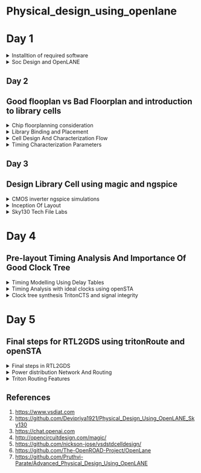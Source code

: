 # Physical_design_using_openlane

# Day 1
<details><summary>Installtion of required software</summary>

## OpenLANE

OpenLane is an automated RTL to GDSII flow based on several components including OpenROAD, Yosys, Magic, Netgen, CVC, SPEF-Extractor, KLayout and a number of custom scripts for design exploration and optimization. It also provides a number of custom scripts for design exploration and optimization.
OpenLane abstracts the underlying open source utilities, and allows users to configure all their behavior with just a single configuration file.


<details>
<summary><strong>Installation of OpenLANE</strong></strong></summary> 

Prior to the installation of the OpenLane install the dependencies and packages using the command shown below :

```
sudo apt-get update
sudo apt-get upgrade
sudo apt install -y build-essential python3 python3-venv python3-pip make git
```

## Docker Installation

```
sudo apt install apt-transport-https ca-certificates curl software-properties-common
curl -fsSL https://download.docker.com/linux/ubuntu/gpg | sudo gpg --dearmor -o /usr/share/keyrings/docker-archive-keyring.gpg

echo "deb [arch=amd64 signed-by=/usr/share/keyrings/docker-archive-keyring.gpg] https://download.docker.com/linux/ubuntu $(lsb_release -cs) stable" | sudo tee /etc/apt/sources.list.d/docker.list > /dev/null

sudo apt update
sudo apt install docker-ce docker-ce-cli containerd.io
sudo docker run hello-world

sudo groupadd docker
sudo usermod -aG docker $USER
sudo reboot 


# Check for installation
sudo docker run hello-world
```

## Steps to install OpenLane, PDKs and Tools from github

```
git clone --depth 1 https://github.com/The-OpenROAD-Project/OpenLane.git
cd OpenLane/
make
make test
cd /home/shivangi/OpenLane/designs/ci
cp -r * ../
```
</details>

## OpenSTA


OpenSTA is a distributed software testing architecture designed around CORBA, it was originally developed to be commercial software by CYRANO. The current toolset has the capability of performing scripted HTTP and HTTPS heavy load tests with performance measurements from Win32 platforms. However, the architectural design means it could be capable of much more.


<details>
<summary><strong>Commands to install OpenSTA</strong></summary>

## Steps:
Prior to the installation of the OpenSTA install the dependencies using the command shown below :
```
sudo apt-get install cmake clang gcc tcl swig bison flex 
```

After installing the dependencies use the following command to install OpenSTA:

```
git clone https://github.com/The-OpenROAD-Project/OpenSTA.git
cd OpenSTA
mkdir build
cd build
cmake ..
make
sudo make install
```

  
</details>

## Magic
 

Magic is a venerable VLSI layout tool, written in the 1980's at Berkeley by John Ousterhout, now famous primarily for writing the scripting interpreter language Tcl. Due largely in part to its liberal Berkeley open-source license, magic has remained popular with universities and small companies. The open-source license has allowed VLSI engineers with a bent toward programming to implement clever ideas and help magic stay abreast of fabrication technology. However, it is the well thought-out core algorithms which lend to magic the greatest part of its popularity. Magic is widely cited as being the easiest tool to use for circuit layout, even for people who ultimately rely on commercial tools for their product design flow. 


<details>
<summary><strong> Commands to install Magic</strong></summary>  

```
sudo apt-get install m4
sudo apt-get install tcsh
sudo apt-get install csh
sudo apt-get install libx11-dev
sudo apt-get install tcl-dev tk-dev
sudo apt-get install libcairo2-dev
sudo apt-get install mesa-common-dev libglu1-mesa-dev
sudo apt-get install libncurses-dev
git clone https://github.com/RTimothyEdwards/magic
cd magic
./configure
make
sudo make install
```



</details>

</details>
<details><summary>Soc Design and OpenLANE </summary>
An Application-Specific Integrated Circuit (ASIC) typically consists of three main parts:
 
  - RTL Designs : RTL IPs offer several advantages. They boost productivity, help bring products to market faster, and make designs more reliable. By using RTL IPs, designers can tap into well-                       tested and optimized components, reducing the chances of errors. Plus, they promote the reuse of designs, allowing engineers to mix and match different blocks to create more
                  complex systems. In essence, RTL IPs are like a shortcut to building sophisticated digital circuits.

  
  - EDA Tools : Electronic Design Automation (EDA) tools are software applications used in the design and development of electronic systems, integrated circuits (ICs), and printed circuit boards
                (PCBs). These tools are instrumental in various stages of the design process, from conceptualization and simulation to physical layout and verification. 
    
  - PDK Data : Process Development Kit(PDK) is a collection of files and documentation that describe a specific semiconductor fabrication process. PDKs are provided by semiconductor foundries to their
               customers, typically integrated circuit designers, to enable them to design and simulate chips using the foundry's manufacturing process.

![Screenshot from 2023-09-10 16-46-24](https://github.com/Shivangi2207/Physical_design_using_openlane/assets/140998647/64aa6808-2fd6-49f4-88ff-435a18294608)


# Simplified RTL to GSDII Flow

The flow involves of following steps:

- Synthesis : Synthesis is the process of transforming your HDL design into a gate-level netlist, given all the specified constraints and optimization settings. Logic synthesis is the process of
             translating and mapping RTL code written in HDL (such as Verilog or VHDL ) into technology specific gate level representation.

- Floorplanning : Floor Planning involves determining the location, shape, and size of modules in a way that one can avoid congestion. Floor Planning is a quintessential step which decides the
                  layout of the VLSI design. A well-optimized floor planning allows an ASIC design that has higher performance.

- Plcament : Placement is an essential step in physical design flow since it assigns exact locations for various circuit components within the chips core area.OpenLANE uses the detailed placement
             tool RePlAce for this purpose.

- Clock Tree Synthesis (CTS) : Clock Tree Synthesis refers to the process of dispersing the clock and balancing the load. Basically, the clock is delivered to all successive parts. The technique
                               of inserting buffers or inverters along the clock pathways of an ASIC design to achieve zero/minimum skew or balanced skew is known as CTS.

- Routing : The process of creating physical connections based on logical connectivity. Signal pins are connected by routing metal interconnects. Routed metal paths must meet timing, clock skew, max
           trans/cap requirements and also physical DRC requirements.

- Sign-Off GDS2 : Perform a final sign-off on the GDSII file to confirm that it meets all design and manufacturing requirements. This step ensures that the layout is ready for photomask generation
                  and foundry submission.

- GDSII Generation: Generate the GDSII file, which contains the final geometric data for all layers of the chip. This file is used in the fabrication process.

![Screenshot from 2023-09-10 16-49-54](https://github.com/Shivangi2207/Physical_design_using_openlane/assets/140998647/90c5b65f-736d-4e32-887d-8ebb9ba368b3)


# OpenLane ASIC flow :
The OpenLANE flow utilizes tools mainly from the Open-ROAD, YosysHQ, and Open Circuit Design projects.

![Screenshot from 2023-09-12 19-00-18](https://github.com/Shivangi2207/Physical_design_using_openlane/assets/140998647/96bb1517-adb2-4966-88a9-694f36b81188)


Fig. illustrates the basic default flow; this is what runs in the batch (non-interactive) mode. Most of the steps are configurable and custom flows can be created by the use of interactive scripts. The flow expects the design source HD files as an input as well as the desired PDK source files

- RTL Synthesis and STA : The design is synthesized into a gate-level netlist using yosys and static timing analysis is performed on the resulting netlist using OpenSTA

- Insertion of DFT structures : An open-source Design For Testability (DFT) toolchain, Fault [9], can optionally be used to modify the netlist, inserting scan chains and the necessary IO ports to
                                scan and test thedesign after fabrication.

- Physical Implementation : Advancing with the physical implementation, we note that most of the tools in this stage are used from within the Open- ROAD application in combination with other
                            tools, some of them are custom and based on the OpenDB infrastructure, while others are indpendent., OpenLANE supports two more use cases besides the default one in the                              OpenROAD application; one of them is fully custom I/O pin placement for ases where a user would prefer to have strict control over pin locations. The other custom mode,
                            which is particularly useful during SoC integration to achieve clean routing on the top- level is the so-called contextualized I/O placement; this mode automatically
                            places the I/O pins optimally according to the context of their instantiation at a higher level of hierarchy

- Post-routing Evaluation of Result : DRC and LVS are then performed using magic  and netgen . Antenna checking is performed by either OpenROAD’s ARC (Antenna Rule Checker) or using magic.
                                      Extraction of parasitics from the routed layout is then done using SPEF EXTRACTOR , followed by another round of static timing analysis to have more
                                      accurate timing reports that correspond to the actual physical layout

  # Steps for synthesis in OpenLane:

```
cd ~/OpenLane
make mount
./flow.tcl -interactive
package require openlane 0.9
prep -design picorv32a
run_synthesis

```

![Screenshot from 2023-09-12 19-17-45-1](https://github.com/Shivangi2207/Physical_design_using_openlane/assets/140998647/4ba488f0-9c7c-4ee4-9350-d9b6493f18dd)

![Screenshot from 2023-09-12 19-17-56](https://github.com/Shivangi2207/Physical_design_using_openlane/assets/140998647/e0844a7a-2117-41d1-a328-94cc683069aa)

After we run synthesis command, new folder named 'runs' will be created in the picorv32a directory where we find the simulation results, logs etc related to picorv32a synthesis. Netlist of picorv32 can be seen here-

```
cd /home/shivangi/OpenLane/designs/picorv32a/runs/RUN_2023.09.12_13.46.44/results/synthesis
gedit picorv32a.v
```
# Reports can be seen here
```

cd /home/shivangi/OpenLane/designs/picorv32a/runs/RUN_2023.09.12_13.46.44/reports/synthesis
gedit 1-synthesis.AREA_0.stat.rpt
```

# Synthesis report
```
61. Printing statistics.

=== picorv32 ===

   Number of wires:               9824
   Number of wire bits:          10206
   Number of public wires:        1512
   Number of public wire bits:    1894
   Number of memories:               0
   Number of memory bits:            0
   Number of processes:              0
   Number of cells:              10104
     sky130_fd_sc_hd__a2111o_2       2
     sky130_fd_sc_hd__a211o_2      101
     sky130_fd_sc_hd__a211oi_2       4
     sky130_fd_sc_hd__a21bo_2       19
     sky130_fd_sc_hd__a21boi_2       7
     sky130_fd_sc_hd__a21o_2       414
     sky130_fd_sc_hd__a21oi_2      127
     sky130_fd_sc_hd__a221o_2       65
     sky130_fd_sc_hd__a221oi_2       1
     sky130_fd_sc_hd__a22o_2       197
     sky130_fd_sc_hd__a22oi_2        2
     sky130_fd_sc_hd__a2bb2o_2      16
     sky130_fd_sc_hd__a311o_2       38
     sky130_fd_sc_hd__a31o_2        90
     sky130_fd_sc_hd__a31oi_2       10
     sky130_fd_sc_hd__a32o_2        89
     sky130_fd_sc_hd__a41o_2         2
     sky130_fd_sc_hd__and2_2       283
     sky130_fd_sc_hd__and2b_2       32
     sky130_fd_sc_hd__and3_2        77
     sky130_fd_sc_hd__and3b_2       76
     sky130_fd_sc_hd__and4_2        46
     sky130_fd_sc_hd__and4b_2        6
     sky130_fd_sc_hd__and4bb_2       3
     sky130_fd_sc_hd__buf_1       2735
     sky130_fd_sc_hd__buf_2         16
     sky130_fd_sc_hd__conb_1       106
     sky130_fd_sc_hd__dfxtp_2     1596
     sky130_fd_sc_hd__inv_2         83
     sky130_fd_sc_hd__mux2_2      1817
     sky130_fd_sc_hd__mux4_2       323
     sky130_fd_sc_hd__nand2_2      250
     sky130_fd_sc_hd__nand2b_2       2
     sky130_fd_sc_hd__nand3_2       18
     sky130_fd_sc_hd__nand3b_2       3
     sky130_fd_sc_hd__nand4_2        2
     sky130_fd_sc_hd__nor2_2       185
     sky130_fd_sc_hd__nor3_2        11
     sky130_fd_sc_hd__nor3b_2        3
     sky130_fd_sc_hd__nor4_2         4
     sky130_fd_sc_hd__nor4b_2        3
     sky130_fd_sc_hd__o2111a_2       1
     sky130_fd_sc_hd__o211a_2      224
     sky130_fd_sc_hd__o211ai_2       6
     sky130_fd_sc_hd__o21a_2       154
     sky130_fd_sc_hd__o21ai_2       94
     sky130_fd_sc_hd__o21ba_2       15
     sky130_fd_sc_hd__o21bai_2       3
     sky130_fd_sc_hd__o221a_2       19
     sky130_fd_sc_hd__o221ai_2       1
     sky130_fd_sc_hd__o22a_2        26
     sky130_fd_sc_hd__o22ai_2        1
     sky130_fd_sc_hd__o2bb2a_2       7
     sky130_fd_sc_hd__o311a_2       31
     sky130_fd_sc_hd__o311ai_2       2
     sky130_fd_sc_hd__o31a_2        21
     sky130_fd_sc_hd__o31ai_2        2
     sky130_fd_sc_hd__o32a_2        14
     sky130_fd_sc_hd__o41a_2         1
     sky130_fd_sc_hd__or2_2        337
     sky130_fd_sc_hd__or2b_2        20
     sky130_fd_sc_hd__or3_2        102
     sky130_fd_sc_hd__or3b_2        17
     sky130_fd_sc_hd__or4_2         29
     sky130_fd_sc_hd__or4b_2         6
     sky130_fd_sc_hd__xnor2_2       78
     sky130_fd_sc_hd__xor2_2        29

   Chip area for module '\picorv32': 102957.494400

```

# Flop ratio
```
Flop ratio = (No.of D flipflops)/(Total no.of cells) =1596/10104 = 0.1579
```


</details>

## Day 2

## Good flooplan vs Bad Floorplan and introduction to library cells 
<details><summary>Chip floorplanning consideration </summary>
The two most important parameters are:

- Utilisation : Core utilization factor is defined as the ratio of the area of the design (area of the standard cells + area of the macro cells) to the core area.It is better to have a utilization
                Factor of 0.5 to 0.6 to accomodate any extra logic later on.
- Aspect Ratio : Aspect ratio will decide the size and shape of the chip. It is the ratio between horizontal routing resources to vertical routing resources (or) ratio of height and width. Aspect
                 ratio = width/height.Aspect ratio of 1 signifies that the die is of square shape and any other value other than 1 signifies that the die is rectangular shape.

```

Utilisation Factor =  Area occupied by netlist
                     __________________________
                         Total area of core
                         

Aspect Ratio =  Height
               ________
                Width
                
  ```

# Floor planning

Pre-placed Cells : Pre-placed cells (or pre-placed blocks) in ASIC (Application-Specific Integrated Circuit) design refer to predefined and fixed blocks of logic or circuitry that are manually 
                   placed in specific locations on the semiconductor chip's layout before the automated placement and routing process.These cells are placed manually by the chip designer or through                    automated tools. Since these IP's are placed before automated Placement and Routing, these are reffered to as Pre-placed cells.
  
  ![Screenshot from 2023-09-10 21-51-53](https://github.com/Shivangi2207/Physical_design_using_openlane/assets/140998647/b03cf105-c40d-4c12-b9a1-7a6c3b48d55c)

                   
Decoupling capacitors: Pre-placed cells must then be surrounded with decoupling capacitors (decaps). The resistances and capacitances associated with long wire lengths can cause the power supply  
                       voltage to drop significantly before reaching the logic circuits.Their role is to decouple the circuit from power supply by supplying the necessary amount of current to the                          circuit. They pervent crosstalk and enable local communication.

![Screenshot from 2023-09-10 22-22-04](https://github.com/Shivangi2207/Physical_design_using_openlane/assets/140998647/1caeeebb-5a49-4f2b-83bc-b44365ed4898)

Power Planning:Let us suppose that there are multiple macros in a chip and output changes from '1' to '0', then it discharged into ground line because of which we can see ground bumpp. Similarly  
              when it is charged from 0 to 1 we can see voltage drop in power supply.Hence to resolve this we can have multiple supply line for vdd as well as ground as shown below:


![Screenshot from 2023-09-10 22-28-53](https://github.com/Shivangi2207/Physical_design_using_openlane/assets/140998647/c4702946-dc09-4e1d-b727-87cb66dc3295)

Pin Placement : The netlist defines connectivity between logic gates. The place between the core and die is utilised for placing pins. The connectivity information coded in either VHDL or Verilog                  is used to determine the position of I/O pads of various pins. The input, output and Clock pins are placed optimally such that there is less complication in routing or optimised                     delay.
![Screenshot from 2023-09-10 22-39-26](https://github.com/Shivangi2207/Physical_design_using_openlane/assets/140998647/6defb5df-c7ce-4112-be5f-c90029002da8)

The Clock port are bigger than the normal I/O pins because of it's continuous use and larger area offers less resistance.
Final design:
![Screenshot from 2023-09-11 01-32-10](https://github.com/Shivangi2207/Physical_design_using_openlane/assets/140998647/8d8c13a0-78ab-4664-b9f3-d5a945aa7cb9)





</details>
<details><summary>Library Binding and Placement</summary>

# To run the picorv32a floorplan in openLANE:
```
run_floorplan
```

To view the floorplan, Magic is invoked after moving to the results/floorplan directory:
![Screenshot from 2023-09-15 23-33-03](https://github.com/Shivangi2207/Physical_design_using_openlane/assets/140998647/2514b799-694c-46e3-88fb-4cf1e1af9446)

To view the floorplan, Magic is invoked after moving to the results/floorplan directory:

```
magic  /home/shivangi/.volare/sky130A/libs.tech/magic/sky130A.tech lef read ../../tmp/merged.min.lef def read picorv32a.def 
```
![Screenshot from 2023-09-15 23-32-03](https://github.com/Shivangi2207/Physical_design_using_openlane/assets/140998647/8afd4cec-b21a-4c0f-8b03-4d3b5e4efb09)


![Screenshot from 2023-09-15 23-08-12](https://github.com/Shivangi2207/Physical_design_using_openlane/assets/140998647/614db525-5ff8-4215-ba78-6912f2071e92)

We can zoom into the magic layout pressing z key. 
the standard cell can be found at the bottom left corner.



  # Placement Optimization

  The next step in the OpenLANE ASIC flow is placement. The synthesized netlist is to be placed on the floorplan. Placement is perfomed in 2 stages:

  
  - Global placement, also known as initial placement or coarse placement, aims to establish a rough placement of logical elements (cells) on the chip's layout canvas. The primary objective of global placement is to get an approximate positioning of cells before fine-tuning them in the detailed placement stage.

  - Detailed placement, often referred to as legalization and optimization, is the stage where the rough placement from global placement is refined to meet specific design objectives and constraints more accurately.

Placement run on OpenLANE & view in Magic
```
run_placement
```
![Screenshot from 2023-09-15 23-23-01](https://github.com/Shivangi2207/Physical_design_using_openlane/assets/140998647/e8130639-c689-4ce1-9aa9-fb5615b8c35b)

 The design can be viewed on magic within results/placement directory:

```
magic  /home/shivangi/.volare/sky130A/libs.tech/magic/sky130A.tech lef read ../../tmp/merged.min.lef def read picorv32a.def 
```
![Screenshot from 2023-09-15 23-22-46](https://github.com/Shivangi2207/Physical_design_using_openlane/assets/140998647/bb736a34-5ca0-4e25-a464-323339fec16e)



</details>
<details><summary>Cell Design And Characterization Flow</summary>
The standard cell design process is like building a customized digital circuit. It involves several important steps, starting with what you need and ending with the final results you want to achieve.

![Screenshot from 2023-09-16 20-01-22](https://github.com/Shivangi2207/Physical_design_using_openlane/assets/140998647/47b91240-e46a-4a14-9d24-66e498de03b8)



# Input:
![Screenshot from 2023-09-16 00-07-44](https://github.com/Shivangi2207/Physical_design_using_openlane/assets/140998647/7f0631cc-d375-486e-bec2-579ea47a309a)
![Screenshot from 2023-09-16 00-17-33](https://github.com/Shivangi2207/Physical_design_using_openlane/assets/140998647/555b0f07-ff23-4a2c-a4e6-a848d3a0384c)


 - PDKs :A Process Design Kit (PDK) is a library of basic photonic components generated by the foundry to give open access to their generic process for fabrication.
   
 - DRC & LVS Rules : DRC only verifies that the given layout satisfies the design rules provided by the fabrication unit. It does not ensure the functionality of layout. Because of this, idea of LVS is originated. As LVS performs comparison between 2 Netlist, it does not compare the functionalities of both the Netlist.
   
 - SPICE Models: A SPICE model is a text-description of a circuit component used by the SPICE Simulator to mathematically predict the behavior of that part under varying conditions.
   
 - Libraries: Standard cell libraries with pre-designed logic gates and flip-flops are crucial building blocks for the design.
   
 - User-Defined Specifications:     Design requirements and constraints set by the designer, such as performance targets, power budget, and functionality.

# Design step:
![Screenshot from 2023-09-16 00-23-47](https://github.com/Shivangi2207/Physical_design_using_openlane/assets/140998647/3c1c6997-b170-4e27-b48b-f52d2f38e7e7)


- Circuit Design:The step of the design cycle which outputs the schematics of the integrated circuit.
  
- Layout design is the process of arranging visual and textual elements on-screen or on-paper in order to grab a reader's attention and communicate information in a visually appealing way
  
- Extraction of Parasitics: Extracting parasitic elements (such as capacitance and resistance) from the layout to refine the circuit's performance simulation.
  
- Characterization: Characterize the cells by measuring their performance under various conditions, such as different input vectors and operating voltages.

# Output:
- Circuit Description Language (CDL):A human-readable or machine-readable representation of the circuit, often used for simulation and documentation.
- Library Exchange Format (LEF):Library Exchange Format (LEF) is a specification for representing the physical layout of an integrated circuit in an ASCII format that defines the physical properties of standard cells and facilitates the integration of these cells into the chip's layout.
- GDSII : t is a binary file format representing planar geometric shapes, text labels, and other information about the layout in hierarchical form.
- Extracted SPICE Netlist (.cir):A netlist that includes parasitic elements extracted from the layout, used for more accurate electrical simulations.

- Timing, Noise, and Power .lib Files: Libraries containing information on the timing characteristics, noise margins, and power consumption of the designed cells, essential for further chip-level analysis and integration.

  ## Charactersation flow

  ![Screenshot from 2023-09-16 20-10-09](https://github.com/Shivangi2207/Physical_design_using_openlane/assets/140998647/551a79c1-ed7b-45a3-bff1-65a05b2882e4)

A typical standard cell characterization flow includes the following steps:

  - Read in the models and tech files
  - Read extracted spice netlist
  - Recognise behaviour of the cell
  - Read the subcircuits
  - Attach power sources
  - Apply stimulus to characterization setup
  - Provide necessary output capacitance loads
  - Provide necessary simulation commands
  - GUNA Software Integration:Feed the data from steps 1 through 8 into the GUNA software.

Use the GUNA software to generate comprehensive models for the standard cell, including timing models (setup time, hold time, propagation delay), noise models (noise margins, sensitivity to noise), and power models (static power, dynamic power).
Verify and validate the generated models against simulation results to ensure accuracy and reliability.
Document the generated models and their characteristics for future use in ASIC design. - Create reports summarizing the characterization results and models.



  


</details>
<details><summary>Timing Characterization Parameters</summary>
  
#### Timing threshold definitions 
Timing defintion |	Value
-------------- | --------------
slew_low_rise_thr	| 20% value
slew_high_rise_thr | 80% value
slew_low_fall_thr |	20% value
slew_high_fall_thr |	80% value
in_rise_thr	| 50% value
in_fall_thr |	50% value
out_rise_thr |	50% value
out_fall_thr | 50% value

# Propagation Delay and Transistion Time
- Propagation Delay : the time difference between when the transitional input reaches 50% of its final value and when the output reaches 50% of its final value
![Screenshot from 2023-09-16 12-21-36](https://github.com/Shivangi2207/Physical_design_using_openlane/assets/140998647/ebe956fd-4bcd-470b-8159-8f0b96198475)

- Transition Time : Transition time is known as time needed to a signal to rise from 10% to 90% or to fall from 90% to 10%. The former is called rise time and later is known as fall time

![Screenshot from 2023-09-16 12-20-57](https://github.com/Shivangi2207/Physical_design_using_openlane/assets/140998647/ead56b17-a2e7-4612-a307-b914103941d0)

```
rise delay =  time(out_fall_thr) - time(in_rise_thr)

Propagation delay = time(out_thr) - time(in_thr)

Fall transition time: time(slew_high_fall_thr) - time(slew_low_fall_thr)

Rise transition time: time(slew_high_rise_thr) - time(slew_low_rise_thr)
```


</details>
</details>

## Day 3

## Design Library Cell using magic and ngspice
<details><summary>CMOS inverter ngspice simulations </summary>

##  Cmos Inverter

![Screenshot from 2023-09-16 21-22-38](https://github.com/Shivangi2207/Physical_design_using_openlane/assets/140998647/c8be5e7a-6c73-4376-9402-72150ad6c293)


CMOS inverter definition is a device that is used to generate logic functions is known as CMOS inverter and is the essential component in all integrated circuits. A CMOS inverter is a FET (field effect transistor), composed of a metal gate that lies on top of oxygen's insulating layer on top of a semiconductor.

The input signal is applied to the gate terminals of both the NMOS and PMOS transistors. The output is taken from the connection point (the drain of NMOS and the source of PMOS) between these two transistors.
    When Vin is high and equal to VDD, the n-MOS transistor is ON while P-MOS is off. We get the following equivalent circuit where a direct path exists between Vout and the ground node, resulting in a steady-state value of 0V

  On the other hand, when the input voltage is 0V, n-MOS and p-MOS transistors are OFF and ON respectively. The following equivalent shows that a path exists between VDD and Vout, yielding a high output Voltage.

  

# Spice Deck

![Screenshot from 2023-09-16 15-08-32](https://github.com/Shivangi2207/Physical_design_using_openlane/assets/140998647/8a76b1c6-85de-4119-994b-bd954b222dd8)

Spice deck for the above:

```
*** MODEL Descriptions ***

*** NETLIST Description ***

M1 out in vdd vdd pmos W=0.37u L=0.25u
M2 out in 0 0 nmos W=0.375u L=0.25u

cload out 0 10f

vdd vdd 0 2.5

Vin in 0 2.5

*** SIMULATION Commands ***

.op

.dc Vin 0 2.5 0.05

***.include tsmc_025um_model.mod ***
.LIB "tsmc_025um_model.mod" cmos_models
.end

```

Spice Simulation

![Screenshot from 2023-09-16 21-19-18](https://github.com/Shivangi2207/Physical_design_using_openlane/assets/140998647/1dce89ff-01af-450f-a005-3ead96961b52)


Model File:
```
* SPICE 3f5 Level 8, Star-HSPICE Level 49, UTMOST Level 8

.lib cmos_models 
* DATE: Feb 23/01
* LOT: T0BM                  WAF: 07
* Temperature_parameters=Default
.MODEL nmos  NMOS (                                LEVEL   = 49
+VERSION = 3.1            TNOM    = 27             TOX     = 5.8E-9
+XJ      = 1E-7           NCH     = 2.3549E17      VTH0    = 0.3907535
+K1      = 0.4376003      K2      = 8.265151E-3    K3      = 4.214601E-3
+K3B     = -3.7220937     W0      = 2.517345E-6    NLX     = 2.310668E-7
+DVT0W   = 0              DVT1W   = 0              DVT2W   = 0
+DVT0    = 0.2411602      DVT1    = 0.3707226      DVT2    = -0.5
+U0      = 316.5922683    UA      = -9.89493E-10   UB      = 2.154013E-18
+UC      = 2.474632E-11   VSAT    = 1.254499E5     A0      = 1.2735648
+AGS     = 0.2428704      B0      = 2.579719E-8    B1      = -1E-7
+KETA    = 4.87168E-4     A1      = 0              A2      = 0.5196633
+RDSW    = 120            PRWG    = 0.5            PRWB    = -0.2
+WR      = 1              WINT    = 2.357855E-8    LINT    = 1.210018E-9
+DWG     = 2.292632E-9
+DWB     = -9.94921E-10   VOFF    = -0.1039771     NFACTOR = 1.3905578
+CIT     = 0              CDSC    = 2.4E-4         CDSCD   = 0
+CDSCB   = 0              ETA0    = 3.894977E-3    ETAB    = 7.800632E-4
+DSUB    = 0.0307944      PCLM    = 1.7312397      PDIBLC1 = 0.999135
+PDIBLC2 = 4.850036E-3    PDIBLCB = -0.0866866     DROUT   = 0.8612131
+PSCBE1  = 7.995844E10    PSCBE2  = 1.457011E-8    PVAG    = 0.0099984
+DELTA   = 0.01           RSH     = 5              MOBMOD  = 1
+PRT     = 0              UTE     = -1.5           KT1     = -0.11
+KT1L    = 0              KT2     = 0.022          UA1     = 4.31E-9
+UB1     = -7.61E-18      UC1     = -5.6E-11       AT      = 3.3E4
+WL      = 0              WLN     = 1              WW      = -1.22182E-16
+WWN     = 1.2127         WWL     = 0              LL      = 0
+LLN     = 1              LW      = 0              LWN     = 1
+LWL     = 0              CAPMOD  = 2              XPART   = 0.4
+CGDO    = 3.11E-10       CGSO    = 3.11E-10       CGBO    = 1E-12
+CJ      = 1.741905E-3    PB      = 0.9876681      MJ      = 0.4679558
+CJSW    = 3.653429E-10   PBSW    = 0.99           MJSW    = 0.2943558
+CF      = 0              PVTH0   = -0.01          PRDSW   = 0
+PK2     = 2.589681E-3    WKETA   = -1.866069E-3   LKETA   = -0.0166961      )
*
.MODEL pmos  PMOS (                                LEVEL   = 49
+VERSION = 3.1            TNOM    = 27             TOX     = 5.8E-9
+XJ      = 1E-7           NCH     = 4.1589E17      VTH0    = -0.583228
+K1      = 0.5999865      K2      = 6.150203E-3    K3      = 0
+K3B     = 3.6314079      W0      = 1E-6           NLX     = 1E-9
+DVT0W   = 0              DVT1W   = 0              DVT2W   = 0
+DVT0    = 2.8749516      DVT1    = 0.7488605      DVT2    = -0.0917408
+U0      = 136.076212     UA      = 2.023988E-9    UB      = 1E-21
+UC      = -9.26638E-11   VSAT    = 2E5            A0      = 0.951197
+AGS     = 0.20963        B0      = 1.345599E-6    B1      = 5E-6
+KETA    = 0.0114727      A1      = 3.851541E-4    A2      = 0.614676
+RDSW    = 1.496983E3     PRWG    = -0.0440632     PRWB    = -0.2945454
+WR      = 1              WINT    = 7.879211E-9    LINT    = 2.894523E-8
+DWG     = -1.112097E-8
+DWB     = 9.815716E-9    VOFF    = -0.1204623     NFACTOR = 1.2259401
+CIT     = 0              CDSC    = 2.4E-4         CDSCD   = 0
+CDSCB   = 0              ETA0    = 0.3325261      ETAB    = -0.0623452
+DSUB    = 0.9206875      PCLM    = 0.833903       PDIBLC1 = 9.948506E-4
+PDIBLC2 = 0.0191187      PDIBLCB = -1E-3          DROUT   = 0.9938581
+PSCBE1  = 2.887413E10    PSCBE2  = 8.325891E-9    PVAG    = 0.8478443
+DELTA   = 0.01           RSH     = 3.6            MOBMOD  = 1
+PRT     = 0              UTE     = -1.5           KT1     = -0.11
+KT1L    = 0              KT2     = 0.022          UA1     = 4.31E-9
+UB1     = -7.61E-18      UC1     = -5.6E-11       AT      = 3.3E4
+WL      = 0              WLN     = 1              WW      = 0
+WWN     = 1              WWL     = 0              LL      = 0
+LLN     = 1              LW      = 0              LWN     = 1
+LWL     = 0              CAPMOD  = 2              XPART   = 0.4
+CGDO    = 2.68E-10       CGSO    = 2.68E-10       CGBO    = 1E-12
+CJ      = 1.864957E-3    PB      = 0.976468       MJ      = 0.4614408
+CJSW    = 3.118281E-10   PBSW    = 0.6870843      MJSW    = 0.3021929
+CF      = 0              PVTH0   = 6.397941E-3    PRDSW   = 30.410214
+PK2     = 2.100359E-3    WKETA   = 5.428923E-3    LKETA   = -0.0111599      )
*
.endl
```
Commands to open ngspice and run the simulation:
```
ngspice
source Cmos.cir
```
To execute it:
```
run
setplot
display
```
we can set the dc plot
![Screenshot from 2023-09-16 21-26-07](https://github.com/Shivangi2207/Physical_design_using_openlane/assets/140998647/e9e57607-c897-4943-ab66-d385b43c6c84)

# Switching threshold
The point where Vin = Vout (both PMOS and. NMOS in saturation since VDS = VGS) • If VM = VDD/2, then this implies symmetric rise/fall behavior for the CMOS gate.This specific threshold results in both the PMOS and NMOS transistors being in an active state, which can lead to the generation of a leakage current.
![Screenshot from 2023-09-16 16-14-04](https://github.com/Shivangi2207/Physical_design_using_openlane/assets/140998647/919d9ff1-75d1-4a4e-bf30-4927591eadc0)

Below shown switching threshold representation where Wp/Lp and xWn/Ln relation and calculation shown:

![Screenshot from 2023-09-16 16-32-47](https://github.com/Shivangi2207/Physical_design_using_openlane/assets/140998647/1d5fcf3b-3795-48e0-a4e2-215efd91f1c8)

Modified Cmos file:

```
*** MODEL Descriptions ***

*** NETLIST Description ***

M1 out in vdd vdd pmos W=0.375u L=0.25u
M2 out in 0 0 nmos W=0.375u L=0.25u

cload out 0 10f

vdd vdd 0 2.5

Vin in 0 0 pulse 0 2.5 0 10p 10p 1n 2n

*** SIMULATION Commands ***


.tran 10p 4n


***.include tsmc_025um_model.mod ***
.LIB "tsmc_025um_model.mod" cmos_models
.end
```




</details>
<details><summary>Inception Of Layout </summary>

## CMOS Fabrication

- Substrate Selection: Choose the chip's body or substrate material.The substrate is the foundational material upon which the entire IC will be built.

- Active Region Creation: Isolate active regions for transistors using SiO2 and Si3N4 layers, achieved through deposition, photolithography, and etching.

- N-Well and P-Well Formation: Use ion implantation with Boron for P-well and Phosphorous for N-well creation to form N-type and P-type regions.

- Gate Terminal Formation: Create NMOS and PMOS gate terminals through photolithography techniques.

- LDD (Lightly Doped Drain) Formation: Develop LDD regions with light doping to prevent the hot electron effect.

- Source and Drain Formation: Prepare source and drain regions with screen oxide, Arsenic implantation, and annealing.

- Local Interconnect Formation: Remove screen oxide using HF etching and deposit low-resistance Titanium (Ti) for contacts.

- Higher-Level Metal Formation: CMP for planarization followed by TiN and Tungsten deposition. Top SiN layer for chip protection.

Final representation of the fabrication process

![Screenshot from 2023-09-16 21-49-54](https://github.com/Shivangi2207/Physical_design_using_openlane/assets/140998647/a037ca12-de94-4a86-a1c4-6aba1118c47a) 

# Inverter Standard cell Layout & SPICE extraction
To see the magic layout of the CMOS inverter we'll get the magic file from  [vsdstdcelldesign](https://github.com/nickson-jose/vsdstdcelldesign)  by cloning it within Openlane directory

```
git clone https://github.com/nickson-jose/vsdstdcelldesign
```
It will create a folder named vsdstdcelldesign in Openlane directory.
now we will view the sky130_inv.mag file using following command. Before that we have to make sure sky130A.tech file is also in the same directory.

```
magic -T sky130A.tech sky130_inv.mag &
```

![Screenshot from 2023-09-16 16-49-56](https://github.com/Shivangi2207/Physical_design_using_openlane/assets/140998647/ef4db438-d222-485c-b812-8171dec8c913)

#  Identification of NMOS and PMOS:

![Screenshot from 2023-09-16 22-03-35](https://github.com/Shivangi2207/Physical_design_using_openlane/assets/140998647/59d75f50-6718-42cb-81c4-4878838c21bd)

![Screenshot from 2023-09-16 22-03-52](https://github.com/Shivangi2207/Physical_design_using_openlane/assets/140998647/22725ce5-962c-4a09-894e-e1252bd3e8cd)

# Connectivity of Source and Drain:

![Screenshot from 2023-09-16 22-05-38](https://github.com/Shivangi2207/Physical_design_using_openlane/assets/140998647/1dee9189-f158-45fd-a7b5-2e957601358f)

- P-Diffusion and N-Diffusion Regions: Examine the layout to identify P-diffusion and N-diffusion regions in relation to the polysilicon layers. These regions represent the active areas of PMOS and NMOS transistors in the CMOS inverter.

- Drain and Source Connections: Ensure that the drains of both PMOS and NMOS transistors are connected to the output port (designated as Y), and the sources of both transistors are connected to the power supply VDD (often represented as VPWR).

- LEF (Library Exchange Format): LEF is a format used in electronic design automation (EDA) that provides information about cell boundaries, VDD and GND (ground) lines, pin placements, and other physical details of integrated circuit libraries. It does not contain information about the logic or functionality of the circuit and is often used to protect intellectual property (IP).

- SPICE Extraction: SPICE (Simulation Program with Integrated Circuit Emphasis) extraction is a process that involves extracting electrical parameters from a physical layout (such as .mag format) to create a SPICE netlist. This netlist is used for circuit simulation and analysis. 


## Steps To Create Standard Cell and Extract Spice Netlist
# Commands
```
extract all
ext2spice cthresh 0 rthresh 0
ext2spice
```

Following spice file is created:

![Screenshot from 2023-09-16 22-09-17](https://github.com/Shivangi2207/Physical_design_using_openlane/assets/140998647/81e548a6-9d36-4b62-81cb-d220bce9a587)

```
* SPICE3 file created from sky130_inv.ext - technology: sky130A

.option scale=10000u

.subckt sky130_inv A Y VPWR VGND
M1000 Y A VPWR VPWR pshort w=37 l=23
+  ad=1443 pd=152 as=1517 ps=156
M1001 Y A VGND VGND nshort w=35 l=23
+  ad=1435 pd=152 as=1365 ps=148
C0 A Y 0.05fF
C1 VPWR Y 0.11fF
C2 A VPWR 0.07fF
C3 Y 0 0.24fF
C4 VPWR 0 0.59fF
.ends
```




</details>

<details><summary>Sky130 Tech File Labs</summary>
After Extracting the spice netlist, modify the netlist by adding the mentioned below :

  ```
VDD VPWR 0 3.3V
VSS VGND 0 0
Va A VGND PUSLE(0V 3.3V 0 0.1ns 0.1 ns 2ns 4ns)
.tran 1n 20n
.control
run 
.endc
.end
```

After creating the "sky130_in.spice" file, it undergoes editing to incorporate the "pshort.lib" and "nshort.lib" libraries, specifically designed for PMOS and NMOS components. Additionally, the minimum grid size of the inverter is calculated based on the Magic layout and incorporated into the deck using the command ".option scale=0.01u". To maintain consistency, the model names within the MOSFET definitions are adjusted to "pshort.model.0" for PMOS and "nshort.model.0" for NMOS.

The final sky130A_inv.spice file modified to:

```
* SPICE3 file created from sky130_inv.ext - technology: sky130A

.option scale=0.01u
.include ./libs/pshort.lib
.include ./libs/nshort.lib
//.subckt sky130_inv A Y VPWR VGND
M1000 Y A VPWR VPWR pshort_model.0 w=37 l=23 
+  ad=1.44n pd=0 as=1.51n ps=0.156m
M1001 Y A VGND VGND nshort_model.0 w=35 l=23 
+  ad=1.44n pd=0.152m as=1.37n ps=0.148m

VDD VPWR 0 3.3V
VSS VGND 0 0V
Va A VGND PULSE(0V 3.3V 0 0.1ns 0.1ns  2ns 4ns)

C0 A Y 0.05fF
C1 VPWR Y 0.11fF
C2 A VPWR 0.07fF
C3 Y 0 0.24fF
C4 VPWR 0 0.59fF
C5 VPWR VGND 0.781f
//.ends
.tran 1n 20n
.control
run 
.endc
.end
```

For simulation, ngspice is invoked in the terminal:

```
ngspice sky130_inv.spice
```
The output "y" is to be plotted with "time" and swept over the input "a":
```
plot y vs time a
```
![Screenshot from 2023-09-16 22-37-03](https://github.com/Shivangi2207/Physical_design_using_openlane/assets/140998647/63ed3246-10b9-4069-84eb-78a9655c8919)

# Output Waveform:
![Screenshot from 2023-09-16 22-36-07](https://github.com/Shivangi2207/Physical_design_using_openlane/assets/140998647/20e93ed7-e6d0-4332-acaf-997bb07d5d83)


Timing parameters for characterizing the inverter standard cell include:

- Rise Transition: This measures the time it takes for the output to transition from 20% of its maximum value to 80% of its maximum value.

- Fall Transition: This parameter quantifies the time it takes for the output to change from 80% of its maximum value to 20% of its maximum value.

- Cell Rise Delay: It's calculated as the time when the output reaches 50% of its rise from its minimum value minus the time when the input falls by 50%.

- Cell Fall Delay: This is determined as the time when the output drops to 50% of its fall from its maximum value minus the time when the input rises by 50%.

These parameters are crucial for understanding the timing behavior of the inverter standard cell in digital circuit design.

The above timing parameters can be computed by noting down various values from the ngspice waveform.


```
Rise Transition : 2.25421 - 2.18636 = 0.006785 ns / 67.85ps
Fall Transitio : 4.09605 - 4.05554 = 0.04051ns/40.51ps
Cell Rise Delay : 2.21701 - 2.14989 = 0.06689ns/66.89ps 
Cell Fall Delay : 4.07816 - 4.05011 = 0.02805ns/28.05ps 

```
# MAGIC DRC
 Commands to download the package from the web and extract it:

 ```
wget http://opencircuitdesign.com/open_pdks/archive/drc_tests.tgz
tar xfz drc_tests.tgz
```
Now, when we run the "met3.mag" file in Magic, we can observe an instance where a group of rules is not met in the Metal 1 layer. This failure could be due to issues with the patterning of the metal layer, including the presence of shorts or opens. These issues have the potential to disrupt electrical connections within an integrated circuit design.

```
magic -d XR met3.mag
```

![Screenshot from 2023-09-16 23-10-21](https://github.com/Shivangi2207/Physical_design_using_openlane/assets/140998647/9bdfd8fb-ef8f-4e01-be13-82ce8759d531)

Commands to see metal cuts:
```
cif see VIA2

```
![Screenshot from 2023-09-16 23-12-30](https://github.com/Shivangi2207/Physical_design_using_openlane/assets/140998647/867225be-b4eb-410a-ab1a-7ae1ea156bf5)

# Lab To Fix poly.9 error in SKY130 Tech File
Command to load poly file
```
load poly.mag
```
following screen will appear

![Screenshot from 2023-09-16 23-14-40](https://github.com/Shivangi2207/Physical_design_using_openlane/assets/140998647/219600b1-73f9-4de0-8ebd-600732bfd0d8)

As we can see there are some error . Now to rectify it we need to make some adjustment in SKY130 technology file 

In line 
```
spacing npres *nsd 480 touching_illegal \
	"poly.resistor spacing to N-tap < %d (poly.9)"
```
![Screenshot from 2023-09-16 23-22-50](https://github.com/Shivangi2207/Physical_design_using_openlane/assets/140998647/c307ac67-04c3-46fe-b308-a21bbe2704a7)

Change to
```
spacing npres allpolynonres 480 touching_illegal \
	"poly.resistor spacing to N-tap < %d (poly.9)"
```


also 
```
spacing xhrpoly,uhrpoly,xpc alldiff 480 touching_illegal \

	"xhrpoly/uhrpoly resistor spacing to diffusion < %d (poly.9)"
```
![Screenshot from 2023-09-16 23-24-25](https://github.com/Shivangi2207/Physical_design_using_openlane/assets/140998647/7333f35e-c355-49b0-94c7-c67038628050)


change to
```
spacing xhrpoly,uhrpoly,xpc allpolynonres 480 touching_illegal \

	"xhrpoly/uhrpoly resistor spacing to diffusion < %d (poly.9)"

```
Modified layout
![Screenshot from 2023-09-16 23-28-02](https://github.com/Shivangi2207/Physical_design_using_openlane/assets/140998647/01295c7c-a166-4fda-9acc-d15b51be9a7c)


</details>

# Day 4
## Pre-layout Timing Analysis And Importance Of Good Clock Tree

<details><summary>Timing Modelling Using Delay Tables</summary>
To ensure that the CMOS Inverter's A and Y ports, situated on the li1 layer, adhere to the port requirements, it's crucial to confirm that they are precisely located at the intersection of horizontal and vertical tracks. This verification can be accomplished by consulting the "tracks.info" file, which furnishes details regarding track spacing and orientation.

![Screenshot from 2023-09-16 23-53-08](https://github.com/Shivangi2207/Physical_design_using_openlane/assets/140998647/313e60c7-c1a6-4a1a-962e-de4eea965b21)



To guarantee that the ports align precisely at the intersection point, it's necessary to synchronize the grid spacing in Magic (tkcon) with the X and Y values of the li1 layer. This grid-track alignment can be established using the following command:
```
grid 0.46um 0.34um 0.23um 0.17um
```
![Screenshot from 2023-09-16 23-47-14](https://github.com/Shivangi2207/Physical_design_using_openlane/assets/140998647/5d239215-6bdc-43e9-a0f1-c0090ffe1d56)

# Creating port defination
After completing the layout, the next step involves generating an LEF (Library Exchange Format) file for the cell. During this process, it is crucial to configure properties and definitions for the cell's pins to assist the placer and router tools. In LEF files, a cell containing ports is represented as a macro cell, and these ports are defined as the declared PINs of the macro. The initial step in this procedure is to define the ports and ensure that the correct class and use attributes are set for each port in compliance with the standard format.

To effectively configure the ports, follow these steps in the Magic console:

 Load your design's .mag file, specifically the layout for the inverter.

 Navigate to the "Edit" menu and select "Text." This action will open a dialog box.

   In the dialog box, double-click on the letter 'S' located at the I/O labels on the layout.

   The text field will automatically populate with the correct string name and size for the port.

   To confirm the port definition, ensure that the "Port enable" checkbox is selected, indicating that it functions as a port. Additionally, ensure that the "Default" checkbox remains unchecked.

By following these steps, you can effectively define and configure ports in your layout, facilitating their recognition and utilization in the subsequent LEF file generation process.


![Screenshot from 2023-09-17 00-01-35](https://github.com/Shivangi2207/Physical_design_using_openlane/assets/140998647/33e9d867-a92a-4c6d-806f-b183f56c8c2f)


# Standard cell LEF Generation
Before the extraction Of LEF file we have to define the function of each port using the following commands:
```
port A class input
port A use signal

port Y class output
port Y use signal

port VPWR class inout
port VPWR use power

port VGND class inout
port VPWR use ground
```
Now to extract file  following commands is used:
```
lef write
```


![Screenshot from 2023-09-17 00-07-37](https://github.com/Shivangi2207/Physical_design_using_openlane/assets/140998647/3d7a79f9-cd8c-4607-a535-cf1bcd169719)

# Integrating Custom cell in Openlane
we should copy the extracted LEF file to picorv32a source directory, and also sky130_fd_sc_hd_typical.lib file from vsdcelldesign/libs ditrectory

```
cp sky130_vsdinv.lef /home/shivangi/OpenLane/designs/picorv32a/src/
cp sky130_fd_sc_hd__* /home/shivangi/OpenLane/designs/picorv32a/src/
```
We have to modify config.tcl file also
```

# Design
set ::env(DESIGN_NAME) "picorv32a"

set ::env(VERILOG_FILES) "$::env(DESIGN_DIR)/src/picorv32a.v"

set ::env(CLOCK_PORT) "clk"
set ::env(CLOCK_NET) $::env(CLOCK_PORT)

set ::env(GLB_RESIZER_TIMING_OPTIMIZATIONS) {1}

set ::env(LIB_SYNTH) "$::env(OPENLANE_ROOT)/designs/picorv32a/src/sky130_fd_sc_hd__typical.lib"
set ::env(LIB_SLOWEST) "$::env(OPENLANE_ROOT)/designs/picorv32a/src/sky130_fd_sc_hd__slow.lib"
set ::env(LIB_FASTEST) "$::env(OPENLANE_ROOT)/designs/picorv32a/src/sky130_fd_sc_hd__fast.lib"
set ::env(LIB_TYPICAL) "$::env(OPENLANE_ROOT)/designs/picorv32a/src/sky130_fd_sc_hd__typical.lib"

set ::env(EXTRA_LEFS) [glob $::env(OPENLANE_ROOT)/designs/$::env(DESIGN_NAME)/src/*.lef]

set filename $::env(DESIGN_DIR)/$::env(PDK)_$::env(STD_CELL_LIBRARY)_config.tcl
if { [file exists $filename] == 1} {
	source $filename
}
```
To invoke OpenLANE and run synthesis with the new standard cell library, use the following commands:

```
set lefs [glob $::env(DESIGN_DIR)/src/*.lef]
add_lefs -src $lefs
```
![Screenshot from 2023-09-17 01-00-09](https://github.com/Shivangi2207/Physical_design_using_openlane/assets/140998647/df24b1cf-a5b8-4a9b-8696-67387eac20ea)



# Introduction to delay table
Delay is a critical factor in chip design, significantly impacting various timing aspects. A cell's delay is influenced by factors like its size and threshold voltages, and it's often represented in the form of a timing table. Importantly, delay is not a fixed value; it varies based on factors such as input transitions and output loads.

Delay tables contain data related to input slew and load capacitance, associated with different buffer sizes. These tables serve as crucial timing models. When algorithms work with these tables, they calculate buffer delays by considering input slew and load capacitance. In cases where precise data is unavailable, interpolation techniques are used to ensure accurate timing analysis and maintain signal integrity.

![Screenshot from 2023-09-17 00-35-06](https://github.com/Shivangi2207/Physical_design_using_openlane/assets/140998647/7e5c38a4-e012-4c8f-acb8-1e62f0bfd21b)

Now we will run placement

</details>

<details><summary>Timing Analysis with ideal clocks using openSTA </summary>

## SETUP TIME AND HOLDTIME
In digital circuit design, "setup time" and "hold time" are critical timing parameters that play a pivotal role in determining when valid data needs to be stable concerning the clock signal. These parameters are especially significant in synchronous digital systems where data must be captured accurately on either the rising or falling edge of a clock signal.

Here's a breakdown of setup time and hold time:

- Setup Time (Tsu):
        Setup time specifies the minimum duration before the clock edge (rising or falling) at which the input data must remain stable and valid.
        In simpler terms, it's the time interval leading up to the clock edge during which the data input must stay unchanged to ensure correct data capture by the flip-flop or latch.
        If data changes too close to the clock edge, there may not be sufficient time for the flip-flop to correctly sample the data, potentially leading to errors.

- Hold Time (Th):
Hold time represents the minimum duration after the clock edge during which the input data must remain stable and valid.
It ensures that the data remains unchanged for a specified time following the clock edge to prevent data corruption.
 Data changes occurring too soon after the clock edge can result in a hold time violation, which can disrupt the circuit's reliability.

To sum it up, setup time and hold time are essential timing constraints that guarantee the accurate sampling of data by flip-flops and latches in digital circuits. Violating these constraints can lead to setup and hold time violations, potentially causing errors in the circuit's operation. Designers need to meticulously consider these parameters during the design and timing analysis phases to ensure the dependable and robust functioning of their digital systems.

## Clock jitter

Clock jitter, another critical consideration in digital circuit design, arises from various factors such as clock generator circuitry, noise, power supply fluctuations, and interference from nearby components. In terms of timing closure, accounting for jitter as a significant factor is essential, as it can significantly impact a circuit's performance.

Period jitter is a crucial metric used to assess the stability of a clock signal. It quantifies the variation between the actual cycle time of a clock signal and the ideal period over a substantial number of randomly selected cycles (usually around 10,000 cycles). Period jitter can be expressed either as the average deviation (RMS value) across these cycles or as the difference between the maximum and minimum deviations within the selected group, known as peak-to-peak period jitter. Evaluating period jitter is essential to ensure that the timing of a clock signal remains stable under various operating conditions.

Cycle-to-cycle jitter (C2C) measures the variation between two consecutive clock cycles within a randomly chosen set of cycles, typically around 10,000 cycles. Engineers often express C2C jitter as the maximum observed value within this group. This measurement helps capture high-frequency jitter variations that can impact a circuit's performance.

In the frequency domain, phase noise is a phenomenon associated with clock jitter. It represents rapid and short-lived random phase fluctuations within a waveform. Analyzing phase noise in the frequency domain offers valuable insights into the quality and stability of a clock signal. Engineers can convert phase noise data into jitter values suitable for digital design analysis.

Understanding and quantifying clock jitter, whether in terms of period jitter, cycle-to-cycle jitter, or phase noise, is essential for designing reliable digital circuits. By addressing the causes of jitter and incorporating appropriate design margins, engineers can ensure that their designs meet timing specifications and function reliably under various operating conditions.

</details>
<details><summary> Clock tree synthesis TritonCTS and signal integrity </summary> 
	
## Clock Tree Synthesis

Clock Tree Synthesis is a technique for distributing the clock equally among all sequential parts of a VLSI design. The purpose of Clock Tree Synthesis is to reduce skew and delay. Clock Tree Synthesis is provided the placement data as well as the clock tree limitations as input. Clock Tree Synthesis (CTS) is the technique of balancing the clock delay to all clock inputs by inserting buffers/inverters along the clock routes of an ASIC design. 

As a result, CTS is used to balance the skew and reduce insertion latency. Before Clock Tree Synthesis, all clock pins were driven by a single clock source. Clock tree synthesis includes both clock tree construction and clock tree balance.Clock tree inverters may be used to create a clock tree that maintains the correct transition (duty cycle), and clock tree buffers (CTB) can balance the clock tree to fulfill the skew and latency requirements.

The significance of Clock Tree Synthesis (CTS) can be summarized as follows:

- Synchronization in Digital ICs: In digital integrated circuits (ICs), clock signals play a fundamental role in synchronizing the operations of various components. They ensure that data is sampled or altered at precisely the right times, maintaining the integrity of digital operations.

  - Preventing Timing Violations: Properly synchronized clocks are crucial for avoiding setup and hold time violations. These violations can occur if data transitions are not adequately synchronized with clock edges. CTS helps establish precise timing relationships, minimizing the risk of such violations and ensuring correct data processing.

  - Managing Complex ICs: In the context of modern ICs, which can contain millions or even billions of transistors, efficient and reliable clock distribution becomes an increasingly daunting challenge. CTS plays a vital role in managing this complexity by optimizing how the clock signal is routed and distributed throughout the chip, ensuring that it reaches all parts of the design reliably and within specified timing constraints.
 ![Screenshot from 2023-09-17 00-46-12](https://github.com/Shivangi2207/Physical_design_using_openlane/assets/140998647/9fa1c0be-caa3-472f-aa50-ed72c8998a7c)

CTS Buffering


![Screenshot from 2023-09-17 00-47-05](https://github.com/Shivangi2207/Physical_design_using_openlane/assets/140998647/525652d1-0da6-49e7-b23d-03ddfdad40af)

Cross talk & Cross Net Shielding
- Crosstalk: Unwanted interference between adjacent signal traces or conductors, causing signal degradation or errors.

- Cross Net Shielding: Using shielding layers or materials to physically isolate and protect different signal nets from each other, reducing crosstalk and maintaining signal integrity.

![Screenshot from 2023-09-17 00-49-53](https://github.com/Shivangi2207/Physical_design_using_openlane/assets/140998647/4199e949-2683-482e-9312-71c00baebf7b)



  ## LAB
  Commands to run clock tree synthesis

  ```
run_cts
write_verilog ./designs/picorv32a/picorv32a_cts.v

```
Since clock tree synthesis has not been performed yet, the analysis is with respect to ideal clocks and only setup time slack is taken into consideration. The slack value is the difference between data required time and data arrival time. The worst slack value must be greater than or equal to zero. If a negative slack is obtained, following steps may be followed:

- Change synthesis strategy, synthesis buffering and synthesis sizing values
- Review maximum fanout of cells and replace cells with high fanout



  Commands

 ```
openroad
read_lef <path of merge.nom.lef>
read_def <path of def>
write_db pico_cts.db
read_db pico_cts.db
read_verilog /home/parallels/OpenLane/designs/picorv32a/runs/RUN_09-09_11-20/results/synthesis/picorv32a.v
read_liberty $::env(LIB_SYNTH_COMPLETE)
read_sdc /home/parallels/OpenLane/designs/picorv32a/src/my_base.sdc
set_propagated_clock (all_clocks)
report_checks -path_delay min_max -format full_clock_expanded -digits 4
```

![Screenshot from 2023-09-17 01-13-13](https://github.com/Shivangi2207/Physical_design_using_openlane/assets/140998647/0754f4d3-ea2f-46a1-a7b2-ea05c633469b)

![Screenshot from 2023-09-17 01-13-21](https://github.com/Shivangi2207/Physical_design_using_openlane/assets/140998647/0dad3b25-be9b-422d-9e5e-2238ebd937fe)


Commands to check clock buffers :
```
echo $::env(CTS_CLK_BUFFER_LIST)
set $::env(CTS_CLK_BUFFER_LIST) [lreplace $::env(CTS_CLK_BUFFER_LIST) 0 0]
echo $::env(CTS_CLK_BUFFER_LIST)
```

  
</details>

# Day 5

## Final steps for RTL2GDS using tritonRoute and openSTA

<details><summary> Final steps in RTL2GDS </summary>

## Maze Routing and Lee's algorithm

The maze-routing algorithm you are referring to, often used in the context of chip multiprocessors (CMPs) and grid-based mazes, is designed to efficiently find routes or paths between two locations while minimizing overhead. This algorithm is essential in the field of integrated circuit design and routing, where the goal is to connect various components on a chip with minimal resource utilization.
There are four steps of routing operations:
Global Routing:

- Establishes a high-level path for each net.
- Focuses on overall routing topology.
- Avoids obstacles and congestion areas.

Track Assignment:

- Divides routing area into tracks or channels.
-  Allocates tracks to specific nets.
-   Considers routing layer constraints.

Detail Routing:

- Determines precise routing paths for each net.
- Minimizes wirelength and avoids conflicts.
- Adheres to design rules and constraints.

Search and Repair:

- Identifies and resolves routing issues.
-   Handles design rule violations and congestion.
-   May require backtracking and iterative adjustments.


The Lee algorithm is a grid-based approach used for routing, particularly in chip design. It begins with designated source and target points and assigns labels to grid cells to find the shortest route between them, often favoring efficient L-shaped paths over zigzags. While valuable for global routing tasks, it can be time-consuming for complex designs with many pins. As a result, alternative algorithms have emerged to address scalability and specific routing challenges. The choice of routing method depends on the design's complexity and resource constraints.


![Screenshot from 2023-09-17 01-29-07](https://github.com/Shivangi2207/Physical_design_using_openlane/assets/140998647/128bde00-109f-4e8a-83b7-04b9798ba070)

## DRC
Design Rule Checking (DRC) is a vital step in the physical design process, ensuring that a design adheres to manufacturing constraints dictated by the chosen process technology. Each technology comes with its specific set of rules, which become more numerous and intricate as manufacturing technology advances to smaller nodes. DRC verifies compliance with these predefined process rules provided by foundries, safeguarding against chip failures. It plays a critical role in defining a chip's quality. Key DRCs involve physical wire attributes like minimum width, spacing, and pitch, and they address issues like signal short violations by utilizing additional metal layers while rigorously checking vias, width, and spacing.

![Screenshot from 2023-09-17 01-37-27](https://github.com/Shivangi2207/Physical_design_using_openlane/assets/140998647/33fd20f9-05d7-487a-a8c4-b903cae536f4)


</details>

<details><summary>Power distribution Network And Routing </summary>


A Power Delivery Network (PDN) serves as the foundational infrastructure for ensuring a consistent and reliable supply of electrical power to all components within an integrated circuit (IC) or chip. Establishing a well-designed PDN is critical to guarantee that every device on the chip receives the necessary voltage levels with minimal noise and voltage drops.

The initial step in PDN creation involves meticulous power grid planning. This encompasses determining the chip's overall power requirements, encompassing voltage levels (typically VDD and VSS, or ground) and the current demands of various functional blocks. Designers must also consider the topology of the power delivery network, including the arrangement of power rails, ground lines, power domains, and their interconnections.

To enhance voltage stability and reduce noise, strategically positioned decapacitors (decaps) serve as local energy reserves. They play a vital role in compensating for abrupt changes in current demand, particularly during switching events. The selection and placement of decaps are guided by expected load variations and voltage fluctuations in different chip regions.
 The following command is used to check the last stage the design ran:

 ```
echo $::env(CURRENT_DEF)
```
Now run the following command after the cts:

```
gen_pdn
```

## ROUTING

Global Routing:
- Purpose: Global routing serves as the first step in the routing process, defining the primary pathways for interconnections.
- Objective: It aims to establish approximate wire locations and high-level connections between components.
- Scope: Global routing focuses on the overall layout, determining the general routing topology.
- Efficiency: It is typically faster and less detailed than detailed routing.
- Use Cases: Global routing is crucial for creating a rough layout of interconnections, aiding in initial floorplanning, and providing an overview of the chip's connectivity.

 Detailed Routing:
        
- Purpose: Detailed routing follows global routing and concentrates on the precise routing paths for individual nets.
- Objective: It involves the selection of exact wires and vias, ensuring a functional and manufacturable layout.
- Scope: Detailed routing deals with the fine-grained routing of each net, considering design constraints and manufacturing rules.
- Precision: It ensures the highest level of precision and adherence to all constraints, including minimum spacing, width, and metal layer utilization.
- Use Cases: Detailed routing is the final step in the physical design process, where each wire's exact path is determined to meet timing closure and comply with design specifications.
       
![Screenshot from 2023-09-17 01-44-23](https://github.com/Shivangi2207/Physical_design_using_openlane/assets/140998647/2c1c7cc7-13ce-435b-acff-9506037b6296)

</details>
<details><summary>Triton Routing Features</summary>

## Features of TritonRoute:
	
- Honouring pre-processed route guides: TritonRoute respects pre-processed route guides, allowing designers to guide routing paths based on their specifications.

- Assumes each net satisfies inter-guide connectivity: The tool assumes that each net already adheres to inter-guide connectivity requirements, simplifying the routing process.

- Uses MILP-based panel routing scheme: TritonRoute employs a Mixed-Integer Linear Programming (MILP) approach for panel routing, which can provide optimal routing solutions.

- Intra-layer parallel and inter-layer sequential routing framework: TritonRoute utilizes a combination of intra-layer parallel routing and inter-layer sequential routing to efficiently navigate multiple layers in the chip design, optimizing routing paths across different metal layers.


## Pre-processed route guides:
TritonRoute's approach to pre-processed route guides involves several key actions:

- Initial Route Guide Analysis: The tool initially analyzes the directions specified in the preferred route guides. If it encounters non-directional guides, TritonRoute breaks them down into unit widths for routing clarity.

- Guide Splitting: When non-directional routing guides are identified, TritonRoute splits them into unit widths, making them more manageable for the routing process.

- Guide Merging: TritonRoute simplifies routing by merging guides that are orthogonal to the preferred guides, streamlining the routing path.

- Guide Bridging: In cases where guides run parallel to the preferred routing guides, TritonRoute introduces an additional layer to bridge them, ensuring efficient routing within the preprocessed guides.

- Inter Guide Connectivity: TritonRoute assumes that route guides for each net already satisfy inter-guide connectivity. This means guides should be on the same metal layer with touching guides or on neighboring metal layers with non-zero vertical overlap area (utilizing vias for connections). Additionally, each unconnected terminal (e.g., pins of standard cell instances) should have its pin shape overlapped by a routing guide, indicated by a black dot (pin) with a purple box (metal1 layer).

![Screenshot from 2023-09-17 02-05-09](https://github.com/Shivangi2207/Physical_design_using_openlane/assets/140998647/9c61c677-f32f-460d-be02-d3b5c4ad0565)


## Inter guide connectivity and intra-inter layer routing:
Inter-Guide Connectivity:

1. Guides are considered connected if they:
        - Share the same metal layer.
        - Touch or intersect along their edges.
        - Exist on neighboring metal layers with a non-zero vertical overlap area (using vias for connections).

2. Intra-Inter Layer Routing:

    - This involves routing signals between different layers of the chip.
    - It ensures connections between different metal layers, often using vias.
![Screenshot from 2023-09-17 02-04-27](https://github.com/Shivangi2207/Physical_design_using_openlane/assets/140998647/4fae9a86-9cf9-459e-a02d-6ce90ef69fb2)



## Handling connectivity:
In handling connectivity within Triton Detailed Route, the following components and concepts are essential:

Inputs:

- LEF File: Contains information about library elements, including standard cells and their characteristics.
- DEF File: Provides placement and location data for components in the chip.
- Preprocessed Route Guides: Guides that specify routing directions and paths.
- Constraint Files: These files include:
- Route Guide Honoring: Enforces adherence to preferred routing guides.
- Connectivity Constraints: Specify how components and guides should be interconnected.
- Design Rules: Define rules and constraints for the chip's physical design.

Access Point:

An "Access Point" is an on-grid metal point located on the route guide.Its purpose is to facilitate connections to lower-layer segments, upper-layer pins, or I/O ports.Access Points play a critical role in enabling routing between different layers and components.

Access Point Cluster:

An "Access Point Cluster" refers to a collection of all access points.These access points are derived from various sources, including lower-layer segments, upper-layer guides, pins, or I/O ports.Access Point Clusters help streamline and organize the connectivity options for routing between different layers and components.

These components and concepts are integral to Triton Detailed Route's ability to effectively handle and optimize connectivity in the chip design process. They ensure that routing solutions are both efficient in terms of wire length and via count while adhering to specified constraints and design rules.

![Screenshot from 2023-09-17 02-03-45](https://github.com/Shivangi2207/Physical_design_using_openlane/assets/140998647/9f00702f-e17a-46a1-8435-010e98d8116e)


##  Topology Algorithm :

   ![Screenshot from 2023-09-17 02-03-07](https://github.com/Shivangi2207/Physical_design_using_openlane/assets/140998647/3ea7cc0a-fdf9-47bf-9577-29f0fb36135b)



</details>

## References
1. https://www.vsdiat.com
2. https://github.com/Devipriya1921/Physical_Design_Using_OpenLANE_Sky130
3. https://chat.openai.com
4. http://opencircuitdesign.com/magic/
5. https://github.com/nickson-jose/vsdstdcelldesign/
6. https://github.com/The-OpenROAD-Project/OpenLane
7. https://github.com/Pruthvi-Parate/Advanced_Physical_Design_Using_OpenLANE


